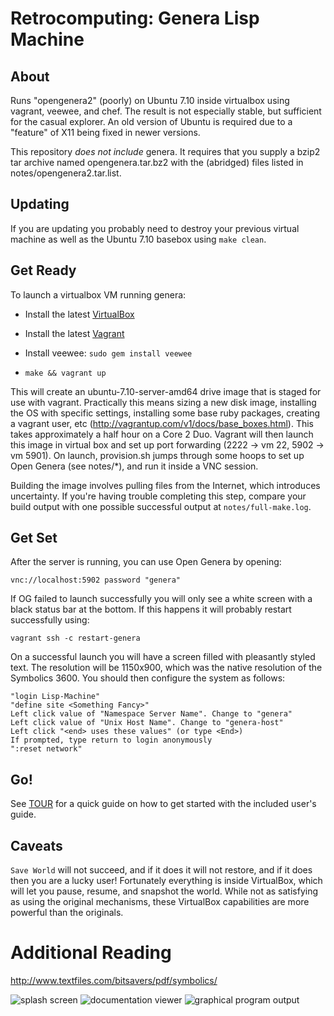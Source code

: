 # Retrocomputing: Genera Lisp Machine

## About

Runs "opengenera2" (poorly) on Ubuntu 7.10 inside virtualbox using vagrant, veewee, and chef. The result is not especially stable, but sufficient for the casual explorer. An old version of Ubuntu is required due to a "feature" of X11 being fixed in newer versions.

This repository *does not include* genera. It requires that you supply a bzip2 tar archive named opengenera.tar.bz2 with the (abridged) files listed in notes/opengenera2.tar.list.

## Updating

If you are updating you probably need to destroy your previous virtual machine as well as the Ubuntu 7.10 basebox using ```make clean```.

## Get Ready
To launch a virtualbox VM running genera:

  * Install the latest [VirtualBox](https://www.virtualbox.org/wiki/Downloads)
  * Install the latest [Vagrant](https://www.vagrantup.com/downloads.html)
  * Install veewee: ```sudo gem install veewee```

  * ```make && vagrant up```

This will create an ubuntu-7.10-server-amd64 drive image that is staged for use with vagrant. Practically this means sizing a new disk image, installing the OS with specific settings, installing some base ruby packages, creating a vagrant user, etc (http://vagrantup.com/v1/docs/base_boxes.html). This takes approximately a half hour on a Core 2 Duo. Vagrant will then launch this image in virtual box and set up port forwarding (2222 -> vm 22, 5902 -> vm 5901). On launch, provision.sh jumps through some hoops to set up Open Genera (see notes/*), and run it inside a VNC session.

Building the image involves pulling files from the Internet, which introduces uncertainty. If you're having trouble completing this step, compare your build output with one possible successful output at ```notes/full-make.log```.

## Get Set
After the server is running, you can use Open Genera by opening:

    vnc://localhost:5902 password "genera"

If OG failed to launch successfully you will only see a white screen with a black status bar at the bottom. If this happens it will probably restart successfully using:

    vagrant ssh -c restart-genera

On a successful launch you will have a screen filled with pleasantly styled text. The resolution will be 1150x900, which was the native resolution of the Symbolics 3600. You should then configure the system as follows:

    "login Lisp-Machine"
    "define site <Something Fancy>"
    Left click value of "Namespace Server Name". Change to "genera"
    Left click value of "Unix Host Name". Change to "genera-host"
    Left click "<end> uses these values" (or type <End>)
    If prompted, type return to login anonymously
    ":reset network"
    
## Go!

See [TOUR](TOUR.md) for a quick guide on how to get started with the included user's guide.

## Caveats

```Save World``` will not succeed, and if it does it will not restore, and if it does then you are a lucky user! Fortunately everything is inside VirtualBox, which will let you pause, resume, and snapshot the world. While not as satisfying as using the original mechanisms, these VirtualBox capabilities are more powerful than the originals.

# Additional Reading

http://www.textfiles.com/bitsavers/pdf/symbolics/

![splash screen](https://github.com/ynniv/opengenera/raw/master/screenshots/splash%20screen.png)
![documentation viewer](https://github.com/ynniv/opengenera/raw/master/screenshots/document%20examiner.png) 
![graphical program output](https://github.com/ynniv/opengenera/raw/master/screenshots/sample%20program.png)
